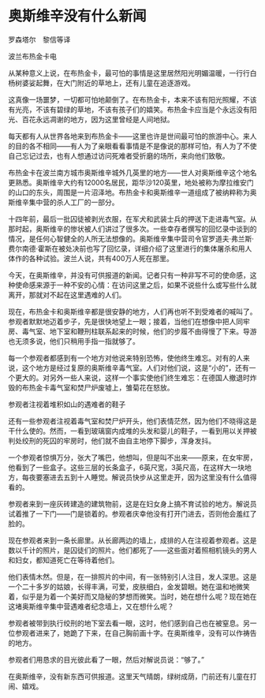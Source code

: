 # 奥斯维辛没有什么新闻

罗森塔尔　黎信等译

波兰布热金卡电　

从某种意义上说，在布热金卡，最可怕的事情是这里居然阳光明媚温暖，一行行白杨树婆娑起舞，在大门附近的草地上，还有儿童在追逐游戏。

这真像一场噩梦，一切都可怕地颠倒了。在布热金卡，本来不该有阳光照耀，不该有光亮，不该有碧绿的草地，不该有孩子们的嬉笑。布热金卡应当是个永远没有阳光、百花永远凋谢的地方，因为这里曾经是人间地狱。

每天都有人从世界各地来到布热金卡——这里也许是世间最可怕的旅游中心。来人的目的各不相同——有人为了亲眼看看事情是不是像说的那样可怕，有人为了不使自己忘记过去，也有人想通过访问死难者受折磨的场所，来向他们致敬。

布热金卡在波兰南方城市奥斯维辛城外几英里的地方——世人对奥斯维辛这个地名更熟悉。奥斯维辛大约有12000名居民，距华沙120英里，地处被称为摩拉维安门的山口的东头，周围是一片沼泽地。布热金卡和奥斯维辛一道组成了被纳粹称为奥斯维辛集中营的杀人工厂的一部分。

十四年前，最后一批囚徒被剥光衣服，在军犬和武装士兵的押送下走进毒气室。从那时起，奥斯维辛的惨状被人们讲过了很多次。一些幸存者撰写的回忆录中谈到的情况，是任何心智健全的人所无法想像的。奥斯维辛集中营司令官罗道夫·弗兰斯·费尔南德·霍斯在被处决前也写了回忆录，详细介绍了这里进行的集体屠杀和用人体作的各种试验。波兰人说，共有400万人死在那里。

今天，在奥斯维辛，并没有可供报道的新闻。记者只有一种非写不可的使命感，这种使命感来源于一种不安的心情：在访问这里之后，如果不说些什么或写些什么就离开，那就对不起在这里遇难的人们。

现在，布热金卡和奥斯维辛都是很安静的地方，人们再也听不到受难者的喊叫了。参观者默默地迈着步子，先是很快地望上一眼；接着，当他们在想像中把人同牢房、毒气室、地下室和鞭刑柱联系起来的时候，他们的步履不由得慢了下来。导游也无须多说，他们只稍用手指一指就够了。

每一个参观者都感到有一个地方对他说来特别恐怖，使他终生难忘。对有的人来说，这个地方是经过复原的奥斯维辛毒气室。人们对他们说，这是“小的”，还有一个更大的。对另外一些人来说，这样一个事实使他们终生难忘：在德国人撤退时炸毁的布热金卡毒气室和焚尸炉废墟上，雏菊花在怒放。

参观者注视着堆积如山的遇难者的鞋子

还有一些参观者注视着毒气室和焚尸炉开头，他们表情茫然，因为他们不晓得这是干什么使的。然而，一看到玻璃窗内成堆的头发和婴儿的鞋子，一看到用以关押被判处绞刑的死囚的牢房时，他们就不由自主地停下脚步，浑身发抖。

一个参观者惊惧万分，张大了嘴巴，他想叫，但是叫不出来——原来，在女牢房，他看到了一些盒子。这些三层的长条盒子，6英尺宽，3英尺高，在这样大一块地方，每夜要塞进去五到十人睡觉。解说员快步从这里走开，因为这里没有什么值得看的。

参观者来到一座灰砖建造的建筑物前，这是在妇女身上搞不育试验的地方。解说员试着推了一下门——门是锁着的。参观者庆幸他没有打开门进去，否则他会羞红了脸的。

现在参观者来到一条长廊里。从长廊两边的墙上，成排的人在注视着参观者。这是数以千计的照片，是囚徒们的照片。他们都死了——这些面对着照相机镜头的男人和妇女，都知道死亡在等待着他们。

他们表情木然。但是，在一排照片的中间，有一张特别引人注目，发人深思。这是一个二十多岁的姑娘，长得丰满，可爱，皮肤细白，金发碧眼。她在温和地微笑着，似乎是为着一个美好而又隐秘的梦想而微笑。当时，她在想什么呢？现在她在这堵奥斯维辛集中营遇难者纪念墙上，又在想什么呢？

参观者被带到执行绞刑的地下室去看一眼，这时，他们感到自己也在被窒息。另一位参观者进来了，她跪了下来，在自己胸前画十字。在奥斯维辛，没有可以作祷告的地方。

参观者们用恳求的目光彼此看了一眼，然后对解说员说：“够了。”

在奥斯维辛，没有新东西可供报道。这里天气晴朗，绿树成荫，门前还有儿童在打闹、嬉戏。
